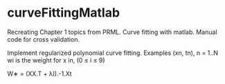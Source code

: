 # curveFittingMatlab
Recreating Chapter 1 topics from PRML. Curve fitting with matlab. Manual code for cross validation.


Implement regularized polynomial curve fitting.
Examples (xn, tn), n = 1..N
wi is the weight for x in, (0 ≤ i ≤ 9)


W∗ = (XX.T + λI).-1.Xt
